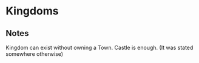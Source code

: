 # Kingdoms

## Notes

Kingdom can exist without owning a Town. Castle is enough. (It was stated somewhere otherwise)


